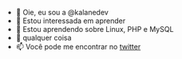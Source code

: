 - 👋 Oie, eu sou a @kalanedev
- 👀 Estou interessada em aprender
- 🌱 Estou aprendendo sobre Linux, PHP e MySQL
- 💞️ qualquer coisa 
- 📫 Você pode me encontrar no [twitter](https://twitter.com/kalanedev)

